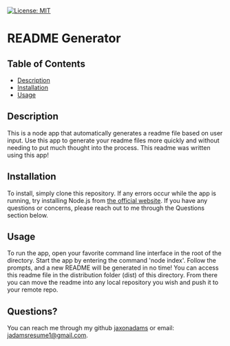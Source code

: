 
[![License: MIT](https://img.shields.io/badge/License-MIT-yellow.svg)](https://opensource.org/licenses/MIT)
# README Generator
## Table of Contents
 - [Description](##description)
 - [Installation](##installation)
 - [Usage](##usage)




## Description
This is a node app that automatically generates a readme file based on user input. Use this app to generate your readme files more quickly and without needing to put much thought into the process. This readme was written using this app!
    

## Installation
To install, simply clone this repository. If any errors occur while the app is running, try installing Node.js from [the official website](https://nodejs.org). If you have any questions or concerns, please reach out to me through the Questions section below.
    

## Usage
To run the app, open your favorite command line interface in the root of the directory. Start the app by entering the command 'node index'. Follow the prompts, and a new README will be generated in no time! You can access this readme file in the distribution folder (dist) of this directory. From there you can move the readme into any local repository you wish and push it to your remote repo.
    



## Questions?
You can reach me through my github [jaxonadams](https://github.com/jaxonadams) or email: jadamsresume1@gmail.com.
